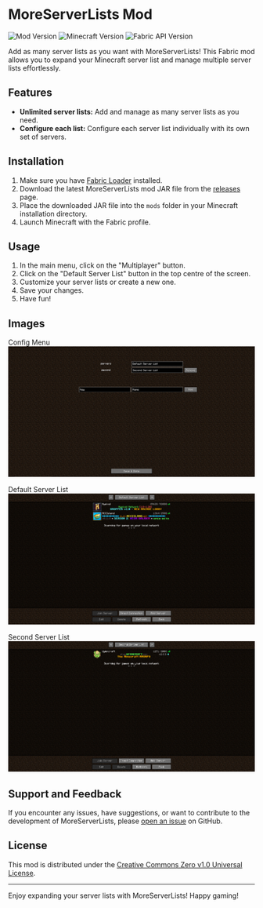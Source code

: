 # MoreServerLists Mod

![Mod Version](https://img.shields.io/badge/Mod%20Version-1.0.0-brightgreen)
![Minecraft Version](https://img.shields.io/badge/Minecraft%20Version-1.20.2-blue)
![Fabric API Version](https://img.shields.io/badge/Fabric%20API-0.14.22-red)

Add as many server lists as you want with MoreServerLists! This Fabric mod allows you to expand your Minecraft server list and manage multiple server lists effortlessly.

## Features

- **Unlimited server lists:** Add and manage as many server lists as you need.
- **Configure each list:** Configure each server list individually with its own set of servers.

## Installation

1. Make sure you have [Fabric Loader](https://fabricmc.net/use/) installed.
2. Download the latest MoreServerLists mod JAR file from the [releases](https://github.com/D151l/MoreServerLists/releases) page.
3. Place the downloaded JAR file into the `mods` folder in your Minecraft installation directory.
4. Launch Minecraft with the Fabric profile.

## Usage

1. In the main menu, click on the "Multiplayer" button.
2. Click on the "Default Server List" button in the top centre of the screen.
3. Customize your server lists or create a new one.
4. Save your changes.
5. Have fun!

## Images

Config Menu
![Config Menu](https://raw.githubusercontent.com/D151l/MoreServerLists/1.20/images/config_screen.png)

Default Server List
![Default Server List](https://raw.githubusercontent.com/D151l/MoreServerLists/1.20/images/servers_list.png)

Second Server List
![Second Server List](https://raw.githubusercontent.com/D151l/MoreServerLists/1.20/images/second_list.png)

## Support and Feedback

If you encounter any issues, have suggestions, or want to contribute to the development of MoreServerLists, please [open an issue](https://github.com/D151l/MoreServerLists/issues) on GitHub.

## License

This mod is distributed under the [Creative Commons Zero v1.0 Universal License](LICENSE).

---

Enjoy expanding your server lists with MoreServerLists! Happy gaming!